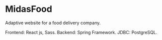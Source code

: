 # MidasFood
Adaptive website for a food delivery company.

Frontend: React js, Sass.
Backend: Spring Framework.
JDBC: PostgreSQL.

